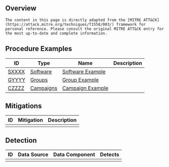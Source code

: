 ## Overview

```ad-info
The content in this page is directly adapted from the [MITRE ATT&CK](https://attack.mitre.org/techniques/T1558/003/) framework for personal reference. Please consult the original MITRE ATT&CK entry for the most up-to-date and complete information.
```

## Procedure Examples

| ID                                                | Type                                             | Name                                                         | Description |
| ------------------------------------------------- | ------------------------------------------------ | ------------------------------------------------------------ | ----------- |
| [SXXXX](https://attack.mitre.org/software/SXXXX)  | [Software](https://attack.mitre.org/software/)   | [Software Example](https://attack.mitre.org/software/SXXXX)  |             |
| [GYYYY](https://attack.mitre.org/groups/GYYYY)    | [Groups](https://attack.mitre.org/groups/)       | [Group Example](https://attack.mitre.org/groups/GYYYY)       |             |
| [CZZZZ](https://attack.mitre.org/campaigns/CZZZZ) | [Campaigns](https://attack.mitre.org/campaigns/) | [Campaign Example](https://attack.mitre.org/campaigns/CZZZZ) |             |

## Mitigations

| ID  | Mitigation | Description |
| --- | ---------- | ----------- |
|     |            |             |

## Detection

| ID  | Data Source | Data Component | Detects |
| --- | ----------- | -------------- | ------- |
|     |             |                |         |